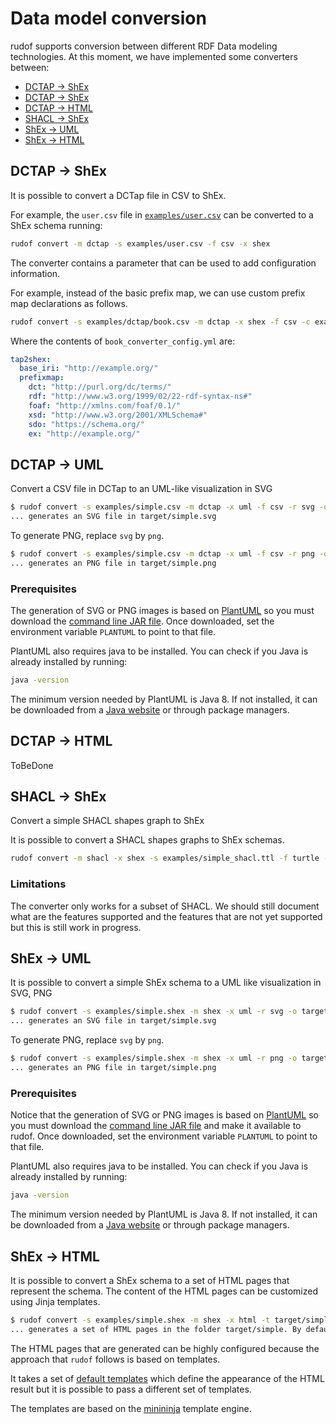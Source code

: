 # Data model conversion

rudof supports conversion between different RDF Data modeling technologies. At this moment, we have implemented some converters between:

- [DCTAP → ShEx](conversion.md#dctap--shex)
- [DCTAP → ShEx](conversion.md#dctap--shex)
- [DCTAP → HTML](conversion.md#dctap--html)
- [SHACL → ShEx](conversion.md#shacl--shex)
- [ShEx → UML](conversion.md#shex--uml)
- [ShEx → HTML](conversion.md#shex--uml)

## DCTAP → ShEx

It is possible to convert a DCTap file in CSV to ShEx.

For example, the `user.csv` file in [`examples/user.csv`](https://github.com/rudof-project/rudof/blob/master/examples/user.csv) can be converted to a ShEx schema running:

```sh
rudof convert -m dctap -s examples/user.csv -f csv -x shex
```

The converter contains a parameter that can be used to add configuration information.

For example, instead of the basic prefix map, we can use custom prefix map declarations as follows.

```sh
rudof convert -s examples/dctap/book.csv -m dctap -x shex -f csv -c examples/dctap/book_converter_config.yml
```

Where the contents of `book_converter_config.yml` are:

```yaml
tap2shex:
  base_iri: "http://example.org/"
  prefixmap:
    dct: "http://purl.org/dc/terms/"
    rdf: "http://www.w3.org/1999/02/22-rdf-syntax-ns#"
    foaf: "http://xmlns.com/foaf/0.1/"
    xsd: "http://www.w3.org/2001/XMLSchema#"
    sdo: "https://schema.org/"
    ex: "http://example.org/"
```

## DCTAP → UML

Convert a CSV file in DCTap to an UML-like visualization in SVG

```sh
$ rudof convert -s examples/simple.csv -m dctap -x uml -f csv -r svg -o target/simple.svg
... generates an SVG file in target/simple.svg
```

To generate PNG, replace `svg` by `png`.

```sh
$ rudof convert -s examples/simple.csv -m dctap -x uml -f csv -r png -o target/simple.png
... generates an PNG file in target/simple.png
```

### Prerequisites

The generation of SVG or PNG images is based on [PlantUML](https://plantuml.com/) so you must download the [command line JAR file](https://plantuml.com/download). Once downloaded, set the environment variable `PLANTUML` to point to that file.

PlantUML also requires java to be installed. You can check if you Java is already installed by running:

```sh
java -version
```

The minimum version needed by PlantUML is Java 8. If not installed, it can be downloaded from a [Java website](https://www.oracle.com/java/technologies) or through package managers.

## DCTAP → HTML

ToBeDone

## SHACL → ShEx

Convert a simple SHACL shapes graph to ShEx

It is possible to convert a SHACL shapes graphs to ShEx schemas.  

```sh
rudof convert -m shacl -x shex -s examples/simple_shacl.ttl -f turtle -o target/simple.shex
```

### Limitations

The converter only works for a subset of SHACL. We should still document what are the features supported and the features that are not yet supported but this is still work in progress.

## ShEx → UML

It is possible to convert a simple ShEx schema to a UML like visualization in SVG, PNG

```sh
$ rudof convert -s examples/simple.shex -m shex -x uml -r svg -o target/simple.svg
... generates an SVG file in target/simple.svg
```

To generate PNG, replace `svg` by `png`.

```sh
$ rudof convert -s examples/simple.shex -m shex -x uml -r png -o target/simple.png
... generates an PNG file in target/simple.png
```

### Prerequisites

Notice that the generation of SVG or PNG images is based on [PlantUML](https://plantuml.com/) so you must download the [command line JAR file](https://plantuml.com/download) and make it available to rudof.
Once downloaded, set the environment variable `PLANTUML` to point to that file.

PlantUML also requires java to be installed. You can check if you Java is already installed by running:

```sh
java -version
```

The minimum version needed by PlantUML is Java 8. If not installed, it can be downloaded from a [Java website](https://www.oracle.com/java/technologies) or through package managers.

## ShEx → HTML

It is possible to convert a ShEx schema to a set of HTML pages that represent the schema. The content of the HTML pages can be customized using Jinja templates.

```sh
$ rudof convert -s examples/simple.shex -m shex -x html -t target/simple
... generates a set of HTML pages in the folder target/simple. By default the landing page is `index.html`
```

The HTML pages that are generated can be highly configured because the approach that `rudof` follows is based on templates.

It takes a set of [default templates](https://github.com/rudof-project/rudof/tree/master/shapes_converter/default_templates) which define the appearance of the HTML result but it is possible to pass a different set of templates.

The templates are based on the [minininja](https://docs.rs/minijinja/latest/minijinja/index.html) template engine.
